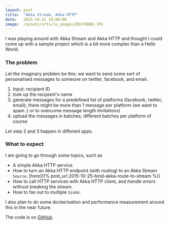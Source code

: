 ```yaml
---
layout: post
title:  "Akka Stream, Akka HTTP"
date:   2015-10-21 19:00:00
image:  /assets/article_images/DSCF0808.JPG
---
```


I was playing around with Akka Stream and Akka HTTP and thought I could come up with a sample project which is a bit more complex than a Hello World.


### The problem

Let the imaginary problem be this: we want to send some sort of personalised messages to someone on twitter, facebook, and email.

1. Input: recipient ID
2. look up the recipient's name
3. generate messages for a predefined list of platforms (facebook, twitter, email); there might be more than 1 message per platform (we want to spam :) or to overcome message length limitations)
4. upload the messages in batches; different batches per platform of course

Let step 2 and 3 happen in different apps.


### What to expect

I am going to go through some topics, such as

- A simple Akka HTTP service.
- How to turn an Akka HTTP endpoint (with routing) to an Akka Stream `Source`. [here]({% post_url 2015-10-25-bind-akka-route-to-stream %})
- How to call HTTP services with Akka HTTP client, and _handle errors_ without breaking the stream.
- How to fan out to multiple `Sink`s.

I also plan to do some dockerisation and performance measurement around this in the near future.

The code is on [GitHub](https://github.com/szmg/akka-stream-http-sandbox).
